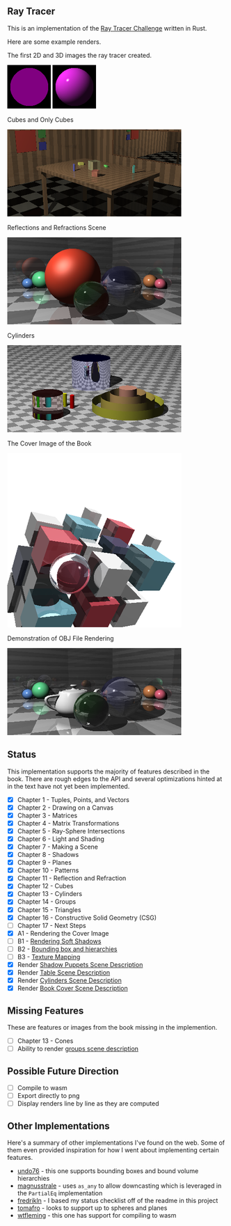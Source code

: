 ## Ray Tracer
This is an implementation of the [Ray Tracer Challenge](http://www.raytracerchallenge.com/) written in Rust.

Here are some example renders.

The first 2D and 3D images the ray tracer created.

![First 2D](images/007.png)
![First 3D](images/010.png)

Cubes and Only Cubes

![Cubes and Only Cubes](images/030.png)

Reflections and Refractions Scene

![Reflect and Refract](images/020.png)

Cylinders

![Cylinders](images/033.png)

The Cover Image of the Book

![Book Cover Image](images/032.png)

Demonstration of OBJ File Rendering

![Reflect with Teapot](images/026.png)

## Status

This implementation supports the majority of features described in the book. There are rough edges to the API and several optimizations hinted at in the text have not yet been implemented.

- [x] Chapter 1 - Tuples, Points, and Vectors
- [x] Chapter 2 - Drawing on a Canvas
- [x] Chapter 3 - Matrices
- [x] Chapter 4 - Matrix Transformations
- [x] Chapter 5 - Ray-Sphere Intersections
- [x] Chapter 6 - Light and Shading
- [x] Chapter 7 - Making a Scene
- [x] Chapter 8 - Shadows
- [x] Chapter 9 - Planes
- [x] Chapter 10 - Patterns
- [x] Chapter 11 - Reflection and Refraction
- [x] Chapter 12 - Cubes
- [x] Chapter 13 - Cylinders
- [x] Chapter 14 - Groups
- [x] Chapter 15 - Triangles
- [x] Chapter 16 - Constructive Solid Geometry (CSG)
- [ ] Chapter 17 - Next Steps
- [x] A1 - Rendering the Cover Image
- [ ] B1 - [Rendering Soft Shadows](http://www.raytracerchallenge.com/bonus/area-light.html)
- [ ] B2 - [Bounding box and hierarchies](http://www.raytracerchallenge.com/bonus/bounding-boxes.html)
- [ ] B3 - [Texture Mapping](http://www.raytracerchallenge.com/bonus/texture-mapping.html)
- [x] Render [Shadow Puppets Scene Description](https://forum.raytracerchallenge.com/thread/2/shadow-puppets-scene-description)
- [x] Render [Table Scene Description](https://forum.raytracerchallenge.com/thread/6/tables-scene-description)
- [x] Render [Cylinders Scene Description](https://forum.raytracerchallenge.com/thread/7/cylinders-scene-description)
- [x] Render [Book Cover Scene Description](scenes/cover.yaml)

## Missing Features

These are features or images from the book missing in the implemention.
- [ ] Chapter 13 - Cones
- [ ] Ability to render [groups scene description](https://forum.raytracerchallenge.com/thread/13/groups-scene-description)

## Possible Future Direction

- [ ] Compile to wasm
- [ ] Export directly to png
- [ ] Display renders line by line as they are computed

## Other Implementations

Here's a summary of other implementations I've found on the web. Some of them even provided inspiration for how I went about implementing certain features.

* [undo76](https://github.com/undo76/raytracer-rust) - this one supports bounding boxes and bound volume hierarchies
* [magnusstrale](https://github.com/magnusstrale/raytracer) - uses `as_any` to allow downcasting which is leveraged in the `PartialEq` implementation
* [fredrikln](https://github.com/fredrikln/the-raytracer-challenge) - I based my status checklist off of the readme in this project
* [tomafro](https://github.com/tomafro/ray-tracer-challenge) - looks to support up to spheres and planes
* [wtfleming](https://github.com/wtfleming/rust-ray-tracer) - this one has support for compiling to wasm